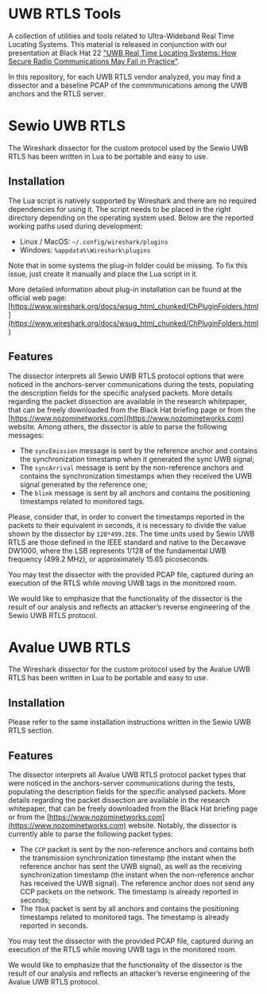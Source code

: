 # UWB RTLS Tools
A collection of utilities and tools related to Ultra-Wideband Real Time Locating Systems. This material is released in conjunction with our presentation at Black Hat 22 ["UWB Real Time Locating Systems: How Secure Radio Communications May Fail in Practice"](https://www.blackhat.com/us-22/briefings/schedule/#uwb-real-time-locating-systems-how-secure-radio-communications-may-fail-in-practice-27106).

In this repository, for each UWB RTLS vendor analyzed, you may find a dissector and a baseline PCAP of the commmunications among the UWB anchors and the RTLS server.


# Sewio UWB RTLS
The Wireshark dissector for the custom protocol used by the Sewio UWB RTLS has been written in Lua to be portable and easy to use.

## Installation
The Lua script is natively supported by Wireshark and there are no required dependencies for using it. The script needs to be placed in the right directory depending on the operating system used. Below are the reported working paths used during development:

* Linux / MacOS: ```~/.config/wireshark/plugins```
* Windows: ```%appdata%\Wireshark\plugins```

Note that in some systems the plug-in folder could be missing. To fix this issue, just create it manually and place the Lua script in it.

More detailed information about plug-in installation can be found at the official web page:
[https://www.wireshark.org/docs/wsug_html_chunked/ChPluginFolders.html](https://www.wireshark.org/docs/wsug_html_chunked/ChPluginFolders.html)

## Features
The dissector interprets all Sewio UWB RTLS protocol options that were noticed in the anchors-server communications during the tests, populating the description fields for the specific analysed packets. More details regarding the packet dissection are available in the research whitepaper, that can be freely downloaded from the Black Hat briefing page or from the [https://www.nozominetworks.com](https://www.nozominetworks.com) website. Among others, the dissector is able to parse the following messages:
* The ```syncEmission``` message is sent by the reference anchor and contains the synchronization timestamp when it generated the sync UWB signal;
* The ```syncArrival``` message is sent by the non-reference anchors and contains the synchronization timestamps when they received the UWB signal generated by the reference one;
* The ```blink``` message is sent by all anchors and contains the positioning timestamps related to monitored tags.

Please, consider that, in order to convert the timestamps reported in the packets to their equivalent in seconds, it is necessary to divide the value shown by the dissector by ```128*499.2E6```. The time units used by Sewio UWB RTLS are those defined in the IEEE standard and native to the Decawave DW1000, where the LSB represents 1/128 of the fundamental UWB frequency (499.2 MHz), or approximately 15.65 picoseconds.

You may test the dissector with the provided PCAP file, captured during an execution of the RTLS while moving UWB tags in the monitored room. 

We would like to emphasize that the functionality of the dissector is the result of our analysis and reflects an attacker’s reverse engineering of the Sewio UWB RTLS protocol.


# Avalue UWB RTLS
The Wireshark dissector for the custom protocol used by the Avalue UWB RTLS has been written in Lua to be portable and easy to use.

## Installation
Please refer to the same installation instructions written in the Sewio UWB RTLS section.

## Features
The dissector interprets all Avalue UWB RTLS protocol packet types that were noticed in the anchors-server communications during the tests, populating the description fields for the specific analysed packets. More details regarding the packet dissection are available in the research whitepaper, that can be freely downloaded from the Black Hat briefing page or from the [https://www.nozominetworks.com](https://www.nozominetworks.com) website. Notably, the dissector is currently able to parse the following packet types:
* The ```CCP``` packet is sent by the non-reference anchors and contains both the transmission synchronization timestamp (the instant when the reference anchor has sent the UWB signal), as well as the receiving synchronization timestamp (the instant when the non-reference anchor has received the UWB signal). The reference anchor does not send any CCP packets on the network. The timestamp is already reported in seconds;
* The ```TDoA``` packet is sent by all anchors and contains the positioning timestamps related to monitored tags. The timestamp is already reported in seconds.

You may test the dissector with the provided PCAP file, captured during an execution of the RTLS while moving UWB tags in the monitored room. 

We would like to emphasize that the functionality of the dissector is the result of our analysis and reflects an attacker’s reverse engineering of the Avalue UWB RTLS protocol.
